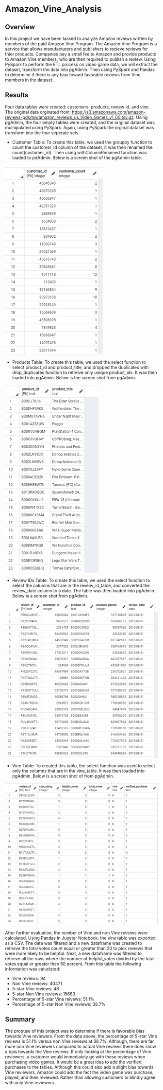 # Amazon_Vine_Analysis

## Overview 
In this project we have been tasked to analyze Amazon reviews written by members of the paid Amazon Vine Program.  The Amazon Vine Program is a service that allows manufacturers and publishers to recieve reviews for thier products.  Companies pay a small fee to Amazon and provide products to Amazon Vine members, who are then required to publish a review. Using PySpark to perform the ETL process on video game data, we will extract the dataset, transform the data into pgAdmin.  Then using PySpark and Pandas to determine if there is any bias toward favorable reviews from Vine members in the dataset. 


## Results
Four data tables were created: customers, products, review id, and vine.  The original data orginated from: https://s3.amazonaws.com/amazon-reviews-pds/tsv/amazon_reviews_us_Video_Games_v1_00.tsv.gz.  Using pgAdmin, the four empty tables were created, and the original dataset was mulnipulated using PySpark. Again, using PySpark the orginal dataset was transform into the four seperate sets. 

- Customer Table: To create this table, we used the groupby function to count the customer_id column of the dataset, it was then renamed the count(customer_id).  Then using withColumnRenamed function was loaded to pdAdmin. Below is a screen shot of the pgAdmin table.

![image](https://github.com/snkty8/Amazon_Vine_Analysis/blob/main/images/customers_table.png)

- Products Table:  To create this table, we used the select function to select product_id and product_title, and dropped the duplicates with drop_duplicates function to retreive only unique product_ids. It was then loaded into pgAdmin. Below is the screen shot from pgAdmin.

![image](https://github.com/snkty8/Amazon_Vine_Analysis/blob/main/images/product_table.png)

- Review IDs Table: To create this table, we used the select function to select the columns that are in the reveiw_id_table, and converted the review_date column to a date.  The table was then loaded into pgAdmin. Below is a screen shot from pgAdmin.

![image](https://github.com/snkty8/Amazon_Vine_Analysis/blob/main/images/review_id_table.png)

- Vine Table: To created this table, the select function was used to select only the columns that are in the vine_table.  It was then loaded into pgAdmin. Below is a screen shot of from pgAdmin.

![image](https://github.com/snkty8/Amazon_Vine_Analysis/blob/main/images/vine_table.png)

After further evaluation, the number of Vine and non Vine reveiws were calculated. Using Pandas in Jupyter Notebook, the vine table was exported as a CSV.  The data was filtered and a new dataframe was created to retrieve the total votes count equal or greater than 20 to pick reviews that were more likely to be helpful. Next, a new dataframe was filtered to retrieve all the rows where the number of helpful_votes divided by the total votes equal or greater than 50 percent. From this table the following information was caluclated: 

- Vine reviews: 94
- Non Vine reviews: 40471
- 5-star Vine reviews: 48
- 5-star Non Vine reviews: 15663
- Percentage of 5-star Vine reivews: 51.1%
- Percentage of 5-star Non Vine reviews: 38.7%


## Summary 
The propuse of this project was to determine if there is favorable bias towards Vine reviewers.  From the data above, the percentage of 5-star Vine reviews is 51.1% versus non Vine reviews at 38.7%.  Although, there are far more non Vine reviewers compared to actual Vine reviews there does show a bais towards the Vine reviews.  If only looking at the percentage of Vine reviewers, a customer would immediately go with these reviews when purchasing video games. It would be a great idea to add the verified purchases to the tables. Although this could also add a slight bias towards Vine reviewers, Amazon could add the fact the video game was purchase, played, and then reviewed.  Rather than allowing customers to blindly agree with only Vine reviewers.